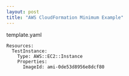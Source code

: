 ```yaml
---
layout: post
title: "AWS CloudFormation Minimum Example"
---
```


template.yaml
```
Resources:
  TestInstance:
    Type: AWS::EC2::Instance
    Properties:
      ImageId: ami-0de53d8956e8dcf80
```
